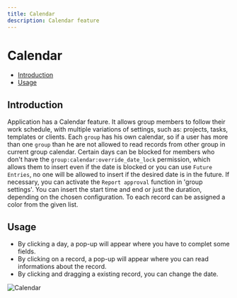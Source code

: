 ```yaml
---
title: Calendar
description: Calendar feature
---
```


# Calendar

- [Introduction](#introduction)
- [Usage](#usage)

<a name="introduction"></a>
## Introduction

Application has a Calendar feature. It allows group members to follow their work schedule, with multiple variations of settings, such as: projects, tasks, templates or clients.
Each `group` has his own calendar, so if a user has more than one `group` than he are not allowed to read records from other group in current group calendar.
Certain days can be blocked for members who don't have the `group:calendar:override_date_lock` permission, which allows them to insert even if the date is blocked or you can use `Future Entries`, no one will be allowed to insert if the desired date is in the future. If necessary, you can activate the `Report approval` function in 'group settings'.
You can insert the start time and end or just the duration, depending on the chosen configuration. To each record can be assigned a color from the given list.


<a name="usage"></a>
## Usage

- By clicking a day, a pop-up will appear where you have to complet some fields.
- By clicking on a record, a pop-up will appear where you can read informations about the record.
- By clicking and dragging a existing record, you can change the date.

![Calendar](https://raw.githubusercontent.com/zaimea/zaimea-docs/main/preview/calendar.jpg)
